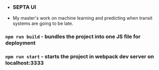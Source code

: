 - ### SEPTA UI
- My master's work on machine learning and predicting when transit systems are going to be late.

### `npm run build` - bundles the project into one JS file for deployment

### `npm run start` - starts the project in webpack dev server on localhost:3333
